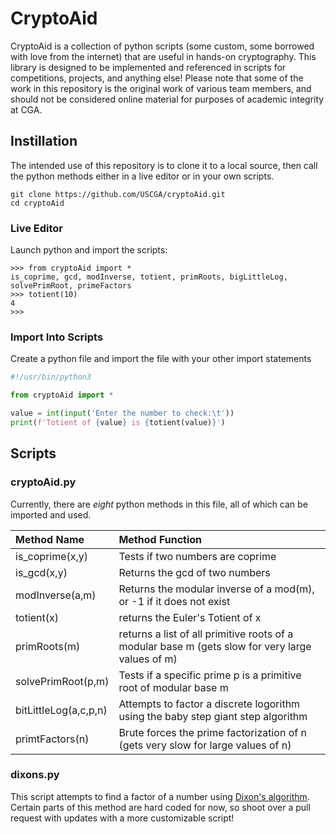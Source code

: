 # CryptoAid

CryptoAid is a collection of python scripts (some custom, some borrowed with love from the internet) that are useful in hands-on cryptography. This library is designed to be implemented and referenced in scripts for competitions, projects, and anything else! Please note that some of the work in this repository is the original work of various team members, and should not be considered online material for purposes of academic integrity at CGA.

## Instillation

The intended use of this repository is to clone it to a local source, then call the python methods either in a live editor or in your own scripts.

```git
git clone https://github.com/USCGA/cryptoAid.git
cd cryptoAid
```

### Live Editor

Launch python and import the scripts:

```python3
>>> from cryptoAid import *
is_coprime, gcd, modInverse, totient, primRoots, bigLittleLog, solvePrimRoot, primeFactors
>>> totient(10)
4
>>>
```

### Import Into Scripts

Create a python file and import the file with your other import statements

```python
#!/usr/bin/python3

from cryptoAid import *

value = int(input('Enter the number to check:\t'))
print(f'Totient of {value} is {totient(value)}')
```

## Scripts

### cryptoAid.py

Currently, there are *eight* python methods in this file, all of which can be imported and used.

| Method Name | Method Function |
| :------------- | :------------- |
| is_coprime(x,y) | Tests if two numbers are coprime |
| is_gcd(x,y) | Returns the gcd of two numbers |
| modInverse(a,m) | Returns the modular inverse of a mod(m), or -1 if it does not exist |
| totient(x) | returns the Euler's Totient of x |
| primRoots(m) | returns a list of all primitive roots of a modular base m (gets slow for very large values of m) |
| solvePrimRoot(p,m) | Tests if a specific prime p is a primitive root of modular base m |
| bitLittleLog(a,c,p,n) | Attempts to factor a discrete logorithm using the baby step giant step algorithm |
| primtFactors(n) | Brute forces the prime factorization of n (gets very slow for large values of n) |

### dixons.py

This script attempts to find a factor of a number using [Dixon's algorithm](https://en.wikipedia.org/wiki/Dixon%27s_factorization_method). Certain parts of this method are hard coded for now, so shoot over a pull request with updates with a more customizable script!

